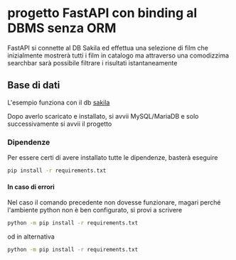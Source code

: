 # progetto FastAPI con binding al DBMS senza ORM

FastAPI si connette al DB Sakila ed effettua una selezione di film che inizialmente mostrerà tutti i film in catalogo ma attraverso una comodizzima searchbar sarà possibile filtrare i risultati istantaneamente

## Base di dati

L'esempio funziona con il db [sakila](https://downloads.mysql.com/docs/sakila-db.zip)

Dopo averlo scaricato e installato, si avvii MySQL/MariaDB e solo successivamente si avvii il progetto

### Dipendenze

Per essere certi di avere installato tutte le dipendenze, basterà eseguire

```bash
pip install -r requirements.txt
```

#### In caso di errori
Nel caso il comando precedente non dovesse funzionare, magari perché l'ambiente python non è ben configurato, si provi a scrivere

```bash
python -m pip install -r requirements.txt
```

od in alternativa

```bash
python -m pip install -r requirements.txt
```
